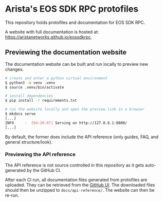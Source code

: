 # Arista's EOS SDK RPC protofiles

This repository holds protofiles and documentation for EOS SDK RPC.

A website with full documentation is hosted at: https://aristanetworks.github.io/eossdkrpc.

## Previewing the documentation website

The documentation website can be built and run locally to preview new changes.

```sh
# create and enter a python virtual environment
$ python3 -m venv .venv
$ source .venv/bin/activate

# install dependencies
$ pip install -r requirements.txt

# run the website locally and open the preview link in a browser
$ mkdocs serve
[...]
INFO     -  [04:20:07] Serving on http://127.0.0.1:8000/
[...]
```

By default, the former does include the API reference (only guides, FAQ, and general structure/look).

### Previewing the API reference

The API reference is not source controlled in this repository as it gets auto-generated by the GitHub CI.

After each CI run, all documentation files generated from protofiles are uploaded.
They can be retrieved from the [GitHub UI](https://github.com/aristanetworks/eossdkrpc/actions).
The downloaded files should then be unzipped to `docs/api-reference/`. The website can then be re-run.
